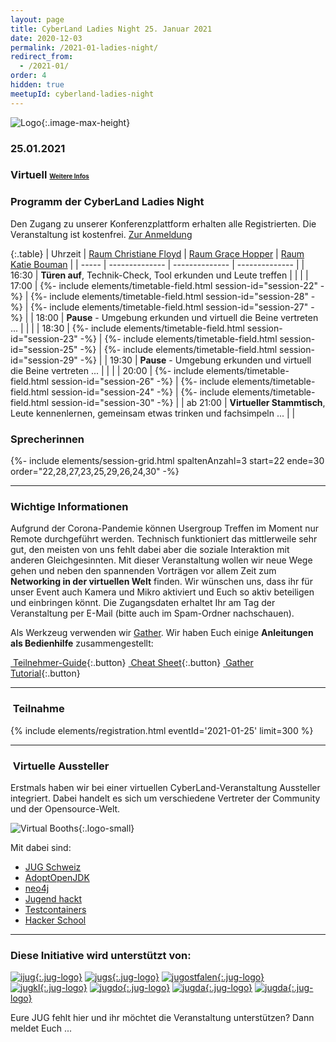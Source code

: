 ```yaml
---
layout: page
title: CyberLand Ladies Night 25. Januar 2021
date: 2020-12-03
permalink: /2021-01-ladies-night/
redirect_from:
  - /2021-01/
order: 4
hidden: true
meetupId: cyberland-ladies-night
---
```

![Logo](/assets/logo/ladies_night.jpg){:.image-max-height}

### <i class="fas fa-lg fa-calendar"></i> 25.01.2021

### <i class="fas fa-lg fa-globe"></i> Virtuell <span style="font-size: 0.6em;">[<i class="fas fa-lg fa-link"></i> Weitere Infos](#-wichtige-informationen)</span>

### <i class="fas fa-lg fa-book-open"></i> Programm der CyberLand Ladies Night

Den Zugang zu unserer Konferenzplattform erhalten alle Registrierten. Die Veranstaltung ist kostenfrei. [Zur Anmeldung](#teilnahme)

{:.table}
| Uhrzeit  | [Raum Christiane Floyd](https://de.wikipedia.org/wiki/Christiane_Floyd) | [Raum Grace Hopper](https://de.wikipedia.org/wiki/Grace_Hopper) | [Raum Katie Bouman](https://de.wikipedia.org/wiki/Katie_Bouman) |
| ----- | -------------- | -------------- | -------------- |
| 16:30 | __Türen auf__, Technik-Check, Tool erkunden und Leute treffen | | |
| 17:00 | {%- include elements/timetable-field.html session-id="session-22" -%} | {%- include elements/timetable-field.html session-id="session-28" -%} | {%- include elements/timetable-field.html session-id="session-27" -%} |
| 18:00 | __Pause__ - Umgebung erkunden und virtuell die Beine vertreten ... | | |
| 18:30 | {%- include elements/timetable-field.html session-id="session-23" -%} | {%- include elements/timetable-field.html session-id="session-25" -%} | {%- include elements/timetable-field.html session-id="session-29" -%} |
| 19:30 | __Pause__ - Umgebung erkunden und virtuell die Beine vertreten ... | | |
| 20:00 | {%- include elements/timetable-field.html session-id="session-26" -%} | {%- include elements/timetable-field.html session-id="session-24" -%} | {%- include elements/timetable-field.html session-id="session-30" -%} |
| ab 21:00 | __Virtueller Stammtisch__, Leute kennenlernen, gemeinsam etwas trinken und fachsimpeln ... | |

### <i id="sprecher" class="fas fa-user"></i> Sprecherinnen

{%- include elements/session-grid.html spaltenAnzahl=3 start=22 ende=30 order="22,28,27,23,25,29,26,24,30" -%}

<hr />

### <i class="fas fa-lg fa-info-circle"></i> Wichtige Informationen

Aufgrund der Corona-Pandemie können Usergroup Treffen im Moment nur Remote durchgeführt werden. Technisch funktioniert das mittlerweile sehr gut, den meisten von uns fehlt dabei aber die soziale Interaktion mit anderen Gleichgesinnten. Mit dieser Veranstaltung wollen wir neue Wege gehen und neben den spannenden Vorträgen vor allem Zeit zum **Networking in der virtuellen Welt** finden. Wir wünschen uns, dass ihr für unser Event auch Kamera und Mikro aktiviert und Euch so aktiv beteiligen und einbringen könnt. Die Zugangsdaten erhaltet Ihr am Tag der Veranstaltung per E-Mail (bitte auch im Spam-Ordner nachschauen).

Als Werkzeug verwenden wir [Gather](https://gather.town/). Wir haben Euch einige **Anleitungen als Bedienhilfe** zusammengestellt:

[<i class="fas fa-info-circle"></i>&nbsp;Teilnehmer-Guide](https://docs.google.com/document/d/e/2PACX-1vT_FYy_W-B0q1sSPeJsl_IeTsmWU-CfIdB4zKuiAEP_PdK1uxogi9SuR6jy9JyHfBT2N4MoWAoTMbZm/pub){:.button}
[<i class="fas fa-info-circle"></i>&nbsp;Cheat Sheet](https://docs.google.com/document/d/e/2PACX-1vS6we_vooYMQy3B1hJmfZS6DEZ3tW0of_hx0I_4msvTKbTEPuFwapHlr8kNnViXKUQyrQMWEUyjQ4Mr/pub){:.button}
[<i class="fas fa-info-circle"></i>&nbsp;Gather Tutorial](https://gather.town/app/ZjoKsCgut1xMYH5L/Live%20Walkthrough){:.button}

<hr />

### <i class="fas fa-lg fa-door-open"></i>&nbsp;Teilnahme

{% include elements/registration.html eventId='2021-01-25' limit=300 %}

<hr />

### <i class="fas fa-lg fa-door-open"></i>&nbsp;Virtuelle Aussteller

Erstmals haben wir bei einer virtuellen CyberLand-Veranstaltung Aussteller integriert. Dabei handelt es sich um verschiedene Vertreter der Community und der Opensource-Welt.

![Virtual Booths](/assets/logo/virtual_booths.jpg){:.logo-small}

Mit dabei sind:

* [JUG Schweiz](https://www.jug.ch)
* [AdoptOpenJDK](https://adoptopenjdk.net)
* [neo4j](https://neo4j.com)
* [Jugend hackt](https://jugendhackt.org)
* [Testcontainers](https://www.testcontainers.org)
* [Hacker School](https://hacker-school.de)

<hr />

### <i class="fas fa-lg fa-heart"></i> Diese Initiative wird unterstützt von:

[![ijug](/assets/logo/ijug.png){:.jug-logo}](https://www.ijug.eu/)
[![jugs](/assets/logo/jugs.png){:.jug-logo}](https://www.jugs.org/)
[![jugostfalen](/assets/logo/jugostfalen.png){:.jug-logo}](https://www.jug-ostfalen.de/)
<br />
[![jugkl](/assets/logo/jugkl.png){:.jug-logo}](http://www.jug-kl.de/)
[![jugdo](/assets/logo/jugdo.png){:.jug-logo}](https://www.meetup.com/JUG-Dortmund/)
[![jugda](/assets/logo/jugda.png){:.jug-logo}](https://www.jug-da.de/)
[![jugda](/assets/logo/jugch.png){:.jug-logo}](https://www.jug.ch)

Eure JUG fehlt hier und ihr möchtet die Veranstaltung unterstützen? Dann meldet Euch ...
